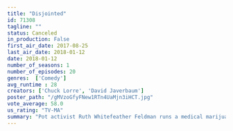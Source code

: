 ```yaml
---
title: "Disjointed"
id: 71308
tagline: ""
status: Canceled
in_production: False
first_air_date: 2017-08-25
last_air_date: 2018-01-12
date: 2018-01-12
number_of_seasons: 1
number_of_episodes: 20
genres:  ['Comedy']
avg_runtime : 28
creators: ['Chuck Lorre', 'David Javerbaum']
poster_path: "/gMVzoGfyFNew1RTn4UaMjn3iHCT.jpg"
vote_average: 58.0
us_rating: "TV-MA"
summary: "Pot activist Ruth Whitefeather Feldman runs a medical marijuana dispensary while encouraging her loyal patients to chill out and enjoy the high life."
---
```


